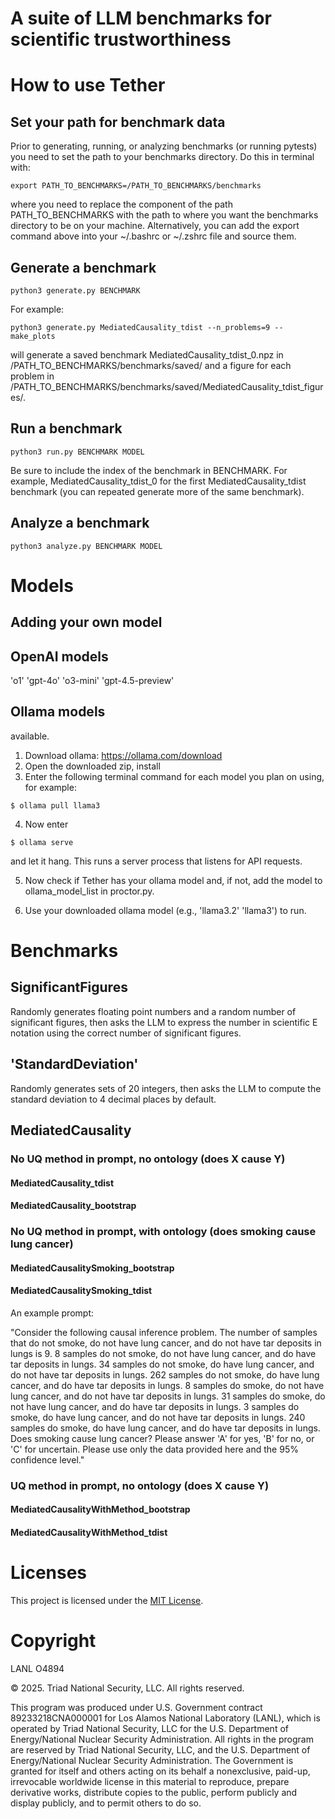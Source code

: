 # A suite of LLM benchmarks for scientific trustworthiness 

# How to use Tether

## Set your path for benchmark data
Prior to generating, running, or analyzing benchmarks (or running pytests) you need to set the path to your benchmarks directory. Do this in terminal with:

`export PATH_TO_BENCHMARKS=/PATH_TO_BENCHMARKS/benchmarks`

where you need to replace the component of the path PATH_TO_BENCHMARKS with the path to where you want the benchmarks directory to be on your machine. Alternatively, you can add the export command above into your ~/.bashrc or ~/.zshrc file and source them.

## Generate a benchmark

`python3 generate.py BENCHMARK`

For example:

`python3 generate.py MediatedCausality_tdist --n_problems=9 --make_plots`

will generate a saved benchmark MediatedCausality_tdist_0.npz in /PATH_TO_BENCHMARKS/benchmarks/saved/ and a figure for each problem in /PATH_TO_BENCHMARKS/benchmarks/saved/MediatedCausality_tdist_figures/.

## Run a benchmark

`python3 run.py BENCHMARK MODEL`

Be sure to include the index of the benchmark in BENCHMARK. For example, MediatedCausality_tdist_0 for the first MediatedCausality_tdist benchmark (you can repeated generate more of the same benchmark).

## Analyze a benchmark

`python3 analyze.py BENCHMARK MODEL`

# Models

## Adding your own model

## OpenAI models

'o1' 'gpt-4o' 'o3-mini' 'gpt-4.5-preview'

## Ollama models

 available.

1) Download ollama: https://ollama.com/download  
2) Open the downloaded zip, install   
3) Enter the following terminal command for each model you plan on using, for example:  

`$ ollama pull llama3`   

4) Now enter 

`$ ollama serve` 

and let it hang. This runs a server process that listens for API requests.

5) Now check if Tether has your ollama model and, if not, add the model to ollama_model_list in proctor.py.

6) Use your downloaded ollama model (e.g., 'llama3.2' 'llama3') to run.

# Benchmarks 

## SignificantFigures
Randomly generates floating point numbers and a random number of significant figures, then asks the LLM to express the number in scientific E notation using the correct number of significant figures. 

## 'StandardDeviation'
Randomly generates sets of 20 integers, then asks the LLM to compute the standard deviation to 4 decimal places by default.

## MediatedCausality 

### No UQ method in prompt, no ontology (does X cause Y)
#### MediatedCausality_tdist
#### MediatedCausality_bootstrap

### No UQ method in prompt, with ontology (does smoking cause lung cancer)

#### MediatedCausalitySmoking_bootstrap
#### MediatedCausalitySmoking_tdist
An example prompt:  
  
"Consider the following causal inference problem. The number of samples that do not smoke, do not have lung cancer, and do not have tar deposits in lungs is 9. 8 samples do not smoke, do not have lung cancer, and do have tar deposits in lungs. 34 samples do not smoke, do have lung cancer, and do not have tar deposits in lungs. 262 samples do not smoke, do have lung cancer, and do have tar deposits in lungs. 8 samples do smoke, do not have lung cancer, and do not have tar deposits in lungs. 31 samples do smoke, do not have lung cancer, and do have tar deposits in lungs. 3 samples do smoke, do have lung cancer, and do not have tar deposits in lungs. 240 samples do smoke, do have lung cancer, and do have tar deposits in lungs. Does smoking cause lung cancer? Please answer 'A' for yes, 'B' for no, or 'C' for uncertain. Please use only the data provided here and the 95% confidence level."

### UQ method in prompt, no ontology (does X cause Y)
#### MediatedCausalityWithMethod_bootstrap
#### MediatedCausalityWithMethod_tdist



# Licenses
This project is licensed under the [MIT License](LICENSE.md).

# Copyright
LANL O4894

© 2025. Triad National Security, LLC. All rights reserved.

This program was produced under U.S. Government contract 89233218CNA000001 for Los Alamos National Laboratory (LANL), which is operated by Triad National Security, LLC for the U.S. Department of Energy/National Nuclear Security Administration. All rights in the program are reserved by Triad National Security, LLC, and the U.S. Department of Energy/National Nuclear Security Administration. The Government is granted for itself and others acting on its behalf a nonexclusive, paid-up, irrevocable worldwide license in this material to reproduce, prepare derivative works, distribute copies to the public, perform publicly and display publicly, and to permit others to do so.
